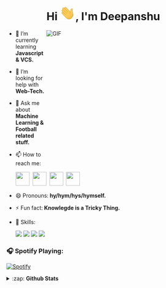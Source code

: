 <h1 align="center">Hi <img src="https://raw.githubusercontent.com/ABSphreak/ABSphreak/master/gifs/Hi.gif" width="40px" />, I'm Deepanshu</h1>


<img align="right" alt="GIF" src="https://image.freepik.com/free-vector/developer-activity-concept-illustration_114360-2801.jpg" width="400" height="360" />


 - 🌱 I’m currently learning<strong> Javascript & VCS.</strong>
 - 🤔 I’m looking for help with <strong>Web-Tech.</strong>
 - 💬 Ask me about<strong> Machine Learning & Football related stuff.</strong>
 
 - 📫 How to reach me:   
 
    
      <a href="https://www.linkedin.com/in/deepanshuraj799/" target="_blank"><img src="https://www.flaticon.com/svg/vstatic/svg/1409/1409945.svg?token=exp=1611810593~hmac=fb564431610345f0b474d4d452b8c3d1" height="36px;" width="36px;" /></a>&nbsp;&nbsp;<a href="https://www.instagram.com/_d_eepanshu/" target="_blank"><img src="https://www.flaticon.com/svg/vstatic/svg/1409/1409946.svg?token=exp=1611810638~hmac=a0ede5bd037b97fca663edcc2965b4cb" height="36px;" width="36px;"/></a>&nbsp;&nbsp;<a href="https://www.facebook.com/deepanshu711/" target="_blank"><img src="https://www.flaticon.com/svg/vstatic/svg/3579/3579086.svg?token=exp=1611810744~hmac=d2f01151ae23e6db325511bdaa663dc9" height="36px;" width="36px;"/></a>&nbsp;&nbsp;<a href="https://www.kaggle.com/davalpha" target="_blank"><img src="https://cdn3.iconfinder.com/data/icons/logos-and-brands-adobe/512/189_Kaggle-512.png" height="36px;" width="36px;"/></a>  
 
 - 😄 Pronouns:<strong> hy/hym/hys/hymself.</strong>
 - ⚡ Fun fact:<strong> Knowlegde is a Tricky Thing.</strong>
 
 - 🚀 Skills:
 
      <a href="https://en.wikipedia.org/wiki/C_(programming_language)"><img src="https://img.shields.io/badge/C-c90a24?style=for-the-badge&logo=c&logoColor=white"/></a>   <a href="https://en.wikipedia.org/wiki/C%2B%2B"><img src="https://img.shields.io/badge/C%2B%2B-00599C?style=for-the-badge&logo=c%2B%2B&logoColor=white"/></a>   <a href="https://www.python.org/"><img src="https://img.shields.io/badge/Python-991776?style=for-the-badge&logo=python&logoColor=white"/></a> <a href="https://www.djangoproject.com/"><img src="https://img.shields.io/badge/Django-092E20?style=for-the-badge&logo=django&logoColor=white"></a>
 

### 🎧 Spotify Playing:
[![Spotify](https://spotify-trial.deepanshu-raj.vercel.app/api/spotify)](https://open.spotify.com/user/lf8m9lcq9qp6vx4dktl3zlgg3)

<details>
 <summary>:zap: <strong>Github Stats</strong> </summary>
 
<p align="left"><img src="https://github-readme-stats.vercel.app/api?username=deepanshu-Raj&count_private=true&show_icons=true&theme=onedark" style="width:50%;"/></p>
</details>
